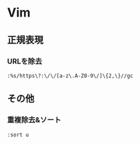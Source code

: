 # Vim

## 正規表現
### URLを除去
```vim
:%s/https\?:\/\/[a-z\.A-Z0-9\/]\{2,\}//gc
```
## その他
### 重複除去&ソート
```vim
:sort u
```
